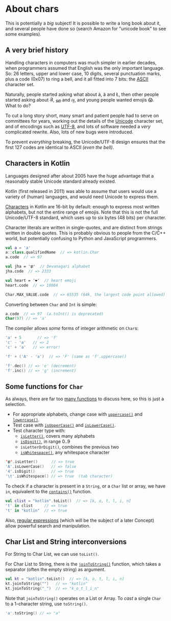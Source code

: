# About chars

This is potentially a _big_ subject!
It is possible to write a long book about it, and several people have done so (search Amazon for "unicode book" to see some examples).

## A very brief history

Handling characters in computers was much simpler in earlier decades, when programmers assumed that English was the only important language.
So: 26 letters, upper and lower case, 10 digits, several punctuation marks, plus a code (0x07) to ring a bell, and it all fitted into 7 bits: the [ASCII][wiki-ascii] character set.

Naturally, people started asking what about à, ä and Ł, then other people started asking about ऄ, ஹ and ญ, and young people wanted emojis 😱.
What to do?

To cut a long story short, many smart and patient people had to serve on committees for years, working out the details of the [Unicode][web-unicode] character set, and of encodings such as [UTF-8][wiki-utf-8], and lots of software needed a _very_ complicated rewrite.
Also, lots of new bugs were introduced.

To prevent _everything_ breaking, the Unicode/UTF-8 design ensures that the first 127 codes are identical to ASCII _(even the bell)_.

## Characters in Kotlin

Languages designed after about 2005 have the huge advantage that a reasonably stable Unicode standard already existed.

Kotlin (first released in 2011) was able to assume that users would use a variety of (human) languages, and would need Unicode to express them.

[Characters][ref-char] in Kotlin are 16-bit by default: enough to express most written alphabets, but not the entire range of emojis.
Note that this is not the full Unicode/UTF-8 standard, which uses up to six bytes (48 bits) per character.

Character literals are written in single-quotes, and are distinct from strings written in double quotes.
This is probably obvious to people from the C/C++ world, but potentially confusing to Python and JavaScript programmers.

```kotlin
val a = 'a'
a::class.qualifiedName  // => kotlin.Char
a.code  // => 97

val jha = 'झ'  // Devanagari alphabet
jha.code  // => 2333

val heart = '❤'  // heart emoji
heart.code  // => 10084

Char.MAX_VALUE.code  // => 65535 (64k, the largest code point allowed)
```

Converting between `Char` and `Int` is simple:

```kotlin
a.code  // => 97  (a.toInt() is deprecated)
Char(97) // => 'a'
```

The compiler allows _some_ forms of integer arithmetic on `Char`s:

```kotlin
'a' + 5       // => 'f'
'c' - 'a'   // => 2
'c' + 'a'   // => error!

'f' + ('A' - 'a')  // => 'F' (same as 'f'.uppercase()

'f'.dec() // => 'e' (decrement)
'f'.inc() // => 'g' (increment)
```

## Some functions for `Char`

As always, there are far too [many functions][ref-char-lib] to discuss here, so this is just a selection.

- For appropriate alphabets, change case with [`uppercase()`][ref-uppercase] and [`lowercase()`][ref-lowercase].
- Test case with [`isUpperCase()`][ref-isuppercase] and [`isLowerCase()`][ref-islowercase].
- Test character type with:
    - [`isLetter()`][ref-isletter], covers many alphabets
    - [`isDigit()`][ref-isdigit], in range 0..9
    - `isLetterOrDigit()`, combines the previous two
    - [`isWhitespace()`][ref-iswhitespace], any whitespace character

```kotlin
'झ'.isLetter()      // => true
'A'.isLowerCase()   // => false
'4'.isDigit()       // => true
'\t'.isWhitespace() // => true  (tab character)
```
To check if a character is present in a `String`, or a `Char` list or array, we have `in`, equivalent to the [`contains()`][ref-contains] function.

```kotlin
val clist = "kotlin".toList()  // => [k, o, t, l, i, n]
't' in clist     // => true
't' in "kotlin"  // => true
```

Also, [regular expressions][ref-regex] (which will be the subject of a later Concept) allow powerful search and manipulation.

## Char List and String interconversions

For String to Char List, we can use `toList()`.

For Char List to String, there is the [`joinToString()`][ref-jointostring] function, which takes a separator (often the empty string) as argument.

```kotlin
val kt = "kotlin".toList()  // => [k, o, t, l, i, n]
kt.joinToString("")   // => "kotlin"
kt.joinToString("_")  // => "k_o_t_l_i_n"
```

Note that `joinToString()` operates on a List or Array.
To _cast_ a single `Char` to a 1-character string, use `toString()`.

```kotlin
'a'.toString() // => "a"
```


[ref-char]: https://kotlinlang.org/docs/characters.html
[ref-char-lib]: https://kotlinlang.org/api/core/kotlin-stdlib/kotlin/-char/
[wiki-ascii]: https://en.wikipedia.org/wiki/ASCII
[web-unicode]: https://home.unicode.org/
[wiki-utf-8]: https://en.wikipedia.org/wiki/UTF-8
[ref-uppercase]: https://kotlinlang.org/api/core/kotlin-stdlib/kotlin.text/uppercase.html
[ref-lowercase]: https://kotlinlang.org/api/core/kotlin-stdlib/kotlin.text/lowercase.html
[ref-isuppercase]: https://kotlinlang.org/api/core/kotlin-stdlib/kotlin.text/is-upper-case.html
[ref-islowercase]: https://kotlinlang.org/api/core/kotlin-stdlib/kotlin.text/is-lower-case.html
[ref-isletter]: https://kotlinlang.org/api/core/kotlin-stdlib/kotlin.text/is-letter.html
[ref-isdigit]: https://kotlinlang.org/api/core/kotlin-stdlib/kotlin.text/is-digit.html
[ref-iswhitespace]: https://kotlinlang.org/api/core/kotlin-stdlib/kotlin.text/is-whitespace.html
[ref-jointostring]: https://kotlinlang.org/api/core/kotlin-stdlib/kotlin.collections/join-to-string.html
[ref-contains]: https://kotlinlang.org/api/core/kotlin-stdlib/kotlin.text/contains.html
[ref-regex]: https://kotlinlang.org/api/core/kotlin-stdlib/kotlin.text/-regex/
